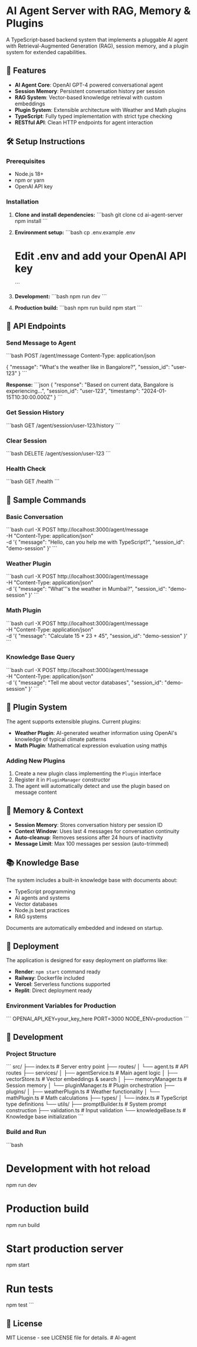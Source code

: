 # AI Agent Server with RAG, Memory & Plugins

A TypeScript-based backend system that implements a pluggable AI agent with Retrieval-Augmented Generation (RAG), session memory, and a plugin system for extended capabilities.

## 🚀 Features

- **AI Agent Core**: OpenAI GPT-4 powered conversational agent
- **Session Memory**: Persistent conversation history per session
- **RAG System**: Vector-based knowledge retrieval with custom embeddings
- **Plugin System**: Extensible architecture with Weather and Math plugins
- **TypeScript**: Fully typed implementation with strict type checking
- **RESTful API**: Clean HTTP endpoints for agent interaction

## 🛠️ Setup Instructions

### Prerequisites
- Node.js 18+ 
- npm or yarn
- OpenAI API key

### Installation

1. **Clone and install dependencies:**
   \`\`\`bash
   git clone <repository-url>
   cd ai-agent-server
   npm install
   \`\`\`

2. **Environment setup:**
   \`\`\`bash
   cp .env.example .env
   # Edit .env and add your OpenAI API key
   \`\`\`

3. **Development:**
   \`\`\`bash
   npm run dev
   \`\`\`

4. **Production build:**
   \`\`\`bash
   npm run build
   npm start
   \`\`\`

## 📡 API Endpoints

### Send Message to Agent
\`\`\`bash
POST /agent/message
Content-Type: application/json

{
  "message": "What's the weather like in Bangalore?",
  "session_id": "user-123"
}
\`\`\`

**Response:**
\`\`\`json
{
  "response": "Based on current data, Bangalore is experiencing...",
  "session_id": "user-123",
  "timestamp": "2024-01-15T10:30:00.000Z"
}
\`\`\`

### Get Session History
\`\`\`bash
GET /agent/session/user-123/history
\`\`\`

### Clear Session
\`\`\`bash
DELETE /agent/session/user-123
\`\`\`

### Health Check
\`\`\`bash
GET /health
\`\`\`

## 🧪 Sample Commands

### Basic Conversation
\`\`\`bash
curl -X POST http://localhost:3000/agent/message \
  -H "Content-Type: application/json" \
  -d '{
    "message": "Hello, can you help me with TypeScript?",
    "session_id": "demo-session"
  }'
\`\`\`

### Weather Plugin
\`\`\`bash
curl -X POST http://localhost:3000/agent/message \
  -H "Content-Type: application/json" \
  -d '{
    "message": "What'\''s the weather in Mumbai?",
    "session_id": "demo-session"
  }'
\`\`\`

### Math Plugin
\`\`\`bash
curl -X POST http://localhost:3000/agent/message \
  -H "Content-Type: application/json" \
  -d '{
    "message": "Calculate 15 * 23 + 45",
    "session_id": "demo-session"
  }'
\`\`\`

### Knowledge Base Query
\`\`\`bash
curl -X POST http://localhost:3000/agent/message \
  -H "Content-Type: application/json" \
  -d '{
    "message": "Tell me about vector databases",
    "session_id": "demo-session"
  }'
\`\`\`

## 🔌 Plugin System

The agent supports extensible plugins. Current plugins:

- **Weather Plugin**: AI-generated weather information using OpenAI's knowledge of typical climate patterns
- **Math Plugin**: Mathematical expression evaluation using mathjs

### Adding New Plugins

1. Create a new plugin class implementing the `Plugin` interface
2. Register it in `PluginManager` constructor
3. The agent will automatically detect and use the plugin based on message content

## 🧠 Memory & Context

- **Session Memory**: Stores conversation history per session ID
- **Context Window**: Uses last 4 messages for conversation continuity  
- **Auto-cleanup**: Removes sessions after 24 hours of inactivity
- **Message Limit**: Max 100 messages per session (auto-trimmed)

## 📚 Knowledge Base

The system includes a built-in knowledge base with documents about:
- TypeScript programming
- AI agents and systems
- Vector databases
- Node.js best practices
- RAG systems

Documents are automatically embedded and indexed on startup.

## 🚀 Deployment

The application is designed for easy deployment on platforms like:
- **Render**: `npm start` command ready
- **Railway**: Dockerfile included
- **Vercel**: Serverless functions supported
- **Replit**: Direct deployment ready

### Environment Variables for Production
\`\`\`
OPENAI_API_KEY=your_key_here
PORT=3000
NODE_ENV=production
\`\`\`

## 🔧 Development

### Project Structure
\`\`\`
src/
├── index.ts              # Server entry point
├── routes/
│   └── agent.ts          # API routes
├── services/
│   ├── agentService.ts   # Main agent logic
│   ├── vectorStore.ts    # Vector embeddings & search
│   ├── memoryManager.ts  # Session memory
│   └── pluginManager.ts  # Plugin orchestration
├── plugins/
│   ├── weatherPlugin.ts  # Weather functionality
│   └── mathPlugin.ts     # Math calculations
├── types/
│   └── index.ts          # TypeScript type definitions
└── utils/
    ├── promptBuilder.ts  # System prompt construction
    ├── validation.ts     # Input validation
    └── knowledgeBase.ts  # Knowledge base initialization
\`\`\`

### Build and Run
\`\`\`bash
# Development with hot reload
npm run dev

# Production build
npm run build

# Start production server
npm start

# Run tests
npm test
\`\`\`

## 📝 License

MIT License - see LICENSE file for details.
#   A I - a g e n t 
 
 
